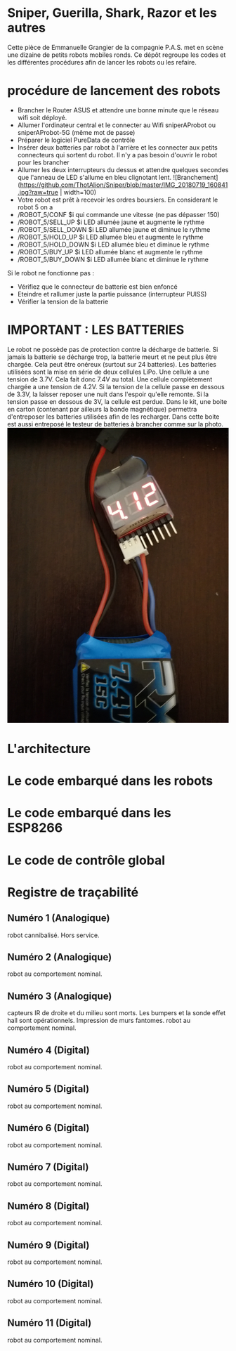 Sniper, Guerilla, Shark, Razor et les autres
============================================

Cette pièce de Emmanuelle Grangier de la compagnie P.A.S. met en scène une
dizaine de petits robots mobiles ronds. Ce dépôt regroupe les codes et les
différentes procédures afin de lancer les robots ou les refaire.

# procédure de lancement des robots

- Brancher le Router ASUS et attendre une bonne minute que le réseau wifi soit déployé.
- Allumer l'ordinateur central et le connecter au Wifi sniperAProbot ou sniperAProbot-5G (même mot de passe)
- Préparer le logiciel PureData de contrôle
- Insérer deux batteries par robot à l'arrière et les connecter aux petits connecteurs qui sortent du robot. Il n'y a pas besoin d'ouvrir le robot pour les brancher
- Allumer les deux interrupteurs du dessus et attendre quelques secondes que l'anneau de LED s'allume en bleu clignotant lent.
![Branchement](https://github.com/ThotAlion/Sniper/blob/master/IMG_20180719_160841.jpg?raw=true | width=100)
- Votre robot est prêt à recevoir les ordres boursiers. En considerant le robot 5 on a
- /ROBOT_5/CONF $i qui commande une vitesse (ne pas dépasser 150)
- /ROBOT_5/SELL_UP $i LED allumée jaune et augmente le rythme
- /ROBOT_5/SELL_DOWN $i LED allumée jaune et diminue le rythme
- /ROBOT_5/HOLD_UP $i LED allumée bleu et augmente le rythme
- /ROBOT_5/HOLD_DOWN $i LED allumée bleu et diminue le rythme
- /ROBOT_5/BUY_UP $i LED allumée blanc et augmente le rythme
- /ROBOT_5/BUY_DOWN $i LED allumée blanc et diminue le rythme

Si le robot ne fonctionne pas :
- Vérifiez que le connecteur de batterie est bien enfoncé
- Eteindre et rallumer juste la partie puissance (interrupteur PUISS)
- Vérifier la tension de la batterie

# IMPORTANT : LES BATTERIES
Le robot ne possède pas de protection contre la décharge de batterie. Si jamais la batterie se décharge trop, la batterie meurt et ne peut plus être chargée. Cela peut être onéreux (surtout sur 24 batteries).
Les batteries utilisées sont la mise en série de deux cellules LiPo. Une cellule a une tension de 3.7V. Cela fait donc 7.4V au total.
Une cellule complètement chargée a une tension de 4.2V. Si la tension de la cellule passe en dessous de 3.3V, la laisser reposer une nuit dans l'espoir qu'elle remonte. Si la tension passe en dessous de 3V, la cellule est perdue.
Dans le kit, une boite en carton (contenant par ailleurs la bande magnétique) permettra d'entreposer les batteries utilisées afin de les recharger. Dans cette boite est aussi entreposé le testeur de batteries à brancher comme sur la photo.
![Test batteries](https://github.com/ThotAlion/Sniper/blob/master/IMG_20180719_163603.jpg)


# L'architecture


# Le code embarqué dans les robots


# Le code embarqué dans les ESP8266


# Le code de contrôle global


# Registre de traçabilité

## Numéro 1 (Analogique)
robot cannibalisé. Hors service.
## Numéro 2 (Analogique)
robot au comportement nominal.
## Numéro 3 (Analogique)
capteurs IR de droite et du milieu sont morts. Les bumpers et la sonde effet hall sont opérationnels. Impression de murs fantomes.
robot au comportement nominal.
## Numéro 4 (Digital)
robot au comportement nominal.
## Numéro 5 (Digital)
robot au comportement nominal.
## Numéro 6 (Digital)
robot au comportement nominal.
## Numéro 7 (Digital)
robot au comportement nominal.
## Numéro 8 (Digital)
robot au comportement nominal.
## Numéro 9 (Digital)
robot au comportement nominal.
## Numéro 10 (Digital)
robot au comportement nominal.
## Numéro 11 (Digital)
robot au comportement nominal.

